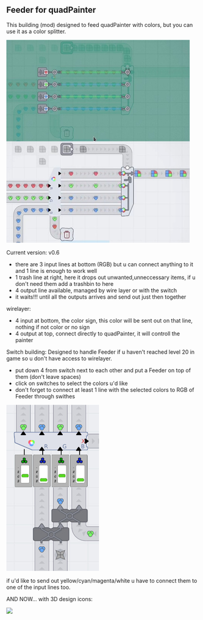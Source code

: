 Feeder for quadPainter
-----------------------

This building (mod) designed to feed quadPainter with colors, but you can use it as a color splitter.

<img src="https://github.com/xboxplayer9889/mymods-for-shapezio/blob/main/images/myQuadPainterFeeder.jpg">


Current version: v0.6

   - there are 3 input lines at bottom (RGB) but u can connect anything to it and 1 line is enough to work well
   - 1 trash line at right, here it drops out unwanted,unneccessary items, if u don't need them add a trashbin to here
   - 4 output line available, managed by wire layer or with the switch
   - it waits!!! until all the outputs arrives and send out just then together

   wirelayer:
   - 4 input at bottom, the color sign, this color will be sent out on that line, nothing if not color or no sign
   - 4 output at top, connect directly to quadPainter, it will controll the painter

   Switch building:
   Designed to handle Feeder if u haven't reached level 20 in game so u don't have access to wirelayer.
   - put down 4 from switch next to each other and put a Feeder on top of them (don't leave spaces)
   - click on switches to select the colors u'd like
   - don't forget to connect at least 1 line with the selected colors to RGB of Feeder through swithes
   
   <img src="https://github.com/xboxplayer9889/mymods-for-shapezio/blob/main/images/mySwitch.jpg">

if u'd like to send out yellow/cyan/magenta/white u have to connect them to one of the input lines too.   

AND NOW... with 3D design icons:

<img src="https://github.com/xboxplayer9889/mymods-for-shapezio/blob/main/images/mycolorfeeder2.gif">
